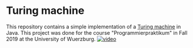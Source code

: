 # Turing machine

This repository contains a simple implementation of a [Turing machine](https://en.wikipedia.org/wiki/Turing_machine) in Java.
This project was done for the course "Programmierpraktikum" in Fall 2019 at the University of Wuerzburg.
[![video](https://www.youtube.com/watch?v=gJQTFhkhwPA/0.jpg)](https://www.youtube.com/watch?v=gJQTFhkhwPA "Turning machine explanation")